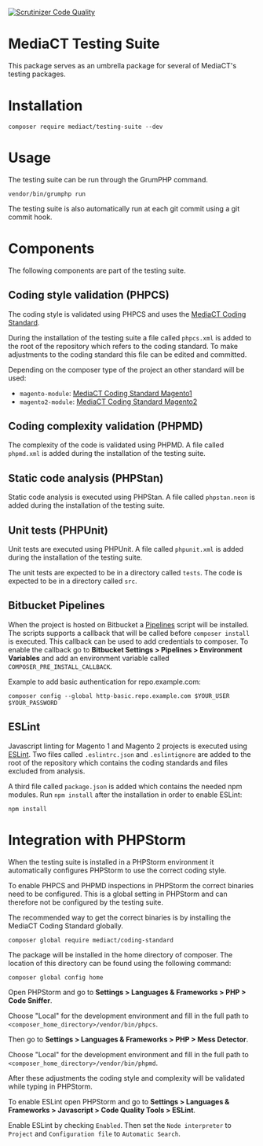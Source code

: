 [![Scrutinizer Code Quality](https://scrutinizer-ci.com/g/mediact/testing-suite/badges/quality-score.png?b=master)](https://scrutinizer-ci.com/g/mediact/testing-suite/?branch=master)

# MediaCT Testing Suite

This package serves as an umbrella package for several of MediaCT's testing 
packages.

# Installation

```
composer require mediact/testing-suite --dev
```

# Usage

The testing suite can be run through the GrumPHP command.

```
vendor/bin/grumphp run
```

The testing suite is also automatically run at each git commit using a git
commit hook.

# Components

The following components are part of the testing suite.

## Coding style validation (PHPCS)

The coding style is validated using PHPCS and uses the 
[MediaCT Coding Standard](https://github.com/mediact/coding-standard).

During the installation of the testing suite a file called `phpcs.xml` is added to
the root of the repository which refers to the coding standard. To make
adjustments to the coding standard this file can be edited and committed.

Depending on the composer type of the project an other standard will be used:

- `magento-module`: [MediaCT Coding Standard Magento1](https://github.com/mediact/coding-standard-magento1)
- `magento2-module`: [MediaCT Coding Standard Magento2](https://github.com/mediact/coding-standard-magento2)

## Coding complexity validation (PHPMD)

The complexity of the code is validated using PHPMD. A file called `phpmd.xml`
is added during the installation of the testing suite.

## Static code analysis (PHPStan)

Static code analysis is executed using PHPStan. A file called `phpstan.neon`
is added during the installation of the testing suite.

## Unit tests (PHPUnit)

Unit tests are executed using PHPUnit. A file called `phpunit.xml` is added
during the installation of the testing suite.

The unit tests are expected to be in a directory called `tests`. The code is
expected to be in a directory called `src`.

## Bitbucket Pipelines

When the project is hosted on Bitbucket a 
[Pipelines](https://bitbucket.org/product/features/pipelines) script will be
installed. The scripts supports a callback that will be called before 
`composer install` is executed. This callback can be used to add credentials
to composer. To enable the callback go to **Bitbucket Settings > Pipelines >
Environment Variables** and add an environment variable called 
`COMPOSER_PRE_INSTALL_CALLBACK`.

Example to add basic authentication for repo.example.com:

```
composer config --global http-basic.repo.example.com $YOUR_USER $YOUR_PASSWORD
```

## ESLint
Javascript linting for Magento 1 and Magento 2 projects is executed using 
[ESLint](https://eslint.org/). Two files called `.eslintrc.json` and 
`.eslintignore` are added to the root of the repository which contains the 
coding standards and files excluded from analysis.

A third file called `package.json` is added which contains the needed npm 
modules. Run `npm install` after the installation in order to enable ESLint:

```shell
npm install
```

# Integration with PHPStorm

When the testing suite is installed in a PHPStorm environment it automatically
configures PHPStorm to use the correct coding style. 

To enable PHPCS and PHPMD inspections in PHPStorm the correct binaries need
to be configured. This is a global setting in PHPStorm and can therefore not
be configured by the testing suite.

The recommended way to get the correct binaries is by installing the MediaCT 
Coding Standard globally.

```
composer global require mediact/coding-standard
```

The package will be installed in the home directory of composer. The location
of this directory can be found using the following command:

```
composer global config home
```

Open PHPStorm and go to __Settings > Languages & Frameworks > PHP > Code Sniffer__.
 
Choose "Local" for the development environment and fill in the full path to
`<composer_home_directory>/vendor/bin/phpcs`.

Then go to __Settings > Languages & Frameworks > PHP > Mess Detector__.

Choose "Local" for the development environment and fill in the full path to
`<composer_home_directory>/vendor/bin/phpmd`.

After these adjustments the coding style and complexity will be validated
while typing in PHPStorm.

To enable ESLint open PHPStorm and go to 
__Settings > Languages & Frameworks > Javascript > Code Quality Tools > ESLint__.

Enable ESLint by checking `Enabled`. Then set the `Node interpreter` 
to `Project` and `Configuration file` to `Automatic Search`.

